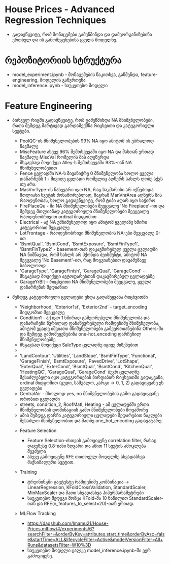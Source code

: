 # House Prices - Advanced Regression Techniques
* გადავწყვიტე, რომ მონაცემები გამეწმინდა და დამეორგანიზებინა ერთხელ და ის გამომეყენებინა ყველა მოდელზე.

# რეპოზიტორიის სტრუქტურა
* model_experiment.ipynb - მონაცემების წაკითხვა, გაწმენდა, feature-engineering, მოდელის გაწვრთვნა
* model_inference.ipynb - საუკეთესო მოდელი

# Feature Engineering
* პირველ რიგში გადავწყვიტე, რომ გამეწმინდა NA მნიშვნელობები, რათა შემდეგ მარტივად გარდამექმნა რიცხვითი და კატეგორიული სვეტები.
    - PoolQC-ის მნიშვნელობების 99% NA იყო ამიტომ ის უბრალოდ წავშალე
    - MiscFeature ასევე 96% შემთხვევაში იყო NA და მასთან ერთად წავშალე MiscVal რომელის მას აღეწერდა
    - მსგავსად მოვიქეცი Alley-ს შემთხვევაში 93%-იან NA მნიშვნელობებით
    - Fence ცვლადში NA-ს მივანიჭრე 0 მნიშვნელობა ხოლო ყველა დანარჩენს 1 - მივიღე ცვლადი რომელიც აღწერს სახლს ღობე აქვს თუ არა.
    - MasVnrType-ის ნახევარი იყო NA, რაც საკმარისი არ იქნებოდა მთლიანი სვეტის მოსაშორებლად, მაგრამ ManVnrArea აღწერს მის რაოდენობას, ხოლო გადავწყვიტე, რომ ტიპი აღარ იყო საჭირო
    - FirePlaceQu - ში NA მნიშვნელობები შევცვალე 'No Fireplace'-ით და შემდეგ მთლიანად კატეგორიული მნიშვნელობები შევცვალე რაოდენობრივით ordinal მიდგომით
    - Electrical - აქ NA უმნიშვნელოდ იყო ამიტომ ყველაზე ხშირი კატეგორიით შევცვალე
    - LotFrontage - რაოდენობრივი მნიშვნელობის NA-ები შევცვალე 0-ით
    - 'BsmtQual', 'BsmtCond', 'BsmtExposure', 'BsmtFinType1', 'BsmtFinType2' - basement-თან დაკავშირებულ ყველა ცვლადში NA ნიშნავდა, რომ სახლს არ ჰქონდა ბეისმენტი, ამიტომ NA შევცვალე 'No Basement'-ით, რაც მოგვიანებით დავამუშავე საბოლოოდ
    - 'GarageType', 'GarageFinish', 'GarageQual', 'GarageCond' - მსგავსად მოვიქეცი ავტოფარეხთან დაკავშირებულ ცვლადებზე
    - GarageYrBlt - რიცხვითი NA მნიშვნელობები შევცვალე, ყველა დანარჩენის მედიანით
* შემდეგ კატეგორიული ცვლადები უნდა გადამეყვანა რიცხვითში
    - 'Neighborhood', 'Exterior1st', 'Exterior2nd' - target_encoding მიდგომით შევცვალე
    - Condition1 - აქ იყო 1 ხშირად გამეორებული მნიშვნელობა და დანარაჩენი წვრილად დანაწევრებული რამდენიმე მნიშვნელობა, ამიტომ ვცადე იშვიათი მნიშვნელობები გამეერთიანებინა Others-ში და შემდეგ გამომეყენებინა one-hot_encoding დარჩენილ მნიშვნელობებზე
    - მსგავსად მოვიქეცი SaleType ცვლადზე იგივე მიზეზებით
    - 
    - 'LandContour', 'Utilities', 'LandSlope', 'BsmtFinType', 'Functional', 'GarageFinish', 'BsmtExposure', 'PavedDrive', 'LotShape', 'ExterQual', 'ExterCond', 'BsmtQual', 'BsmtCond', 'KitchenQual', 'HeatingQC', 'GarageQual', 'GarageCond'
    ბევრ ცვლადზე შესაძლებელი იყო კატეგორიების პირდაპირ რიცხვითში გადაყვანა, ordinal მიდგომით (ცუდი, საშუალო, კარგი -> 0, 1, 2) გადავიყვანე ეს ცვლადები
    - CentralAir - მხოლოდ yes, no მნიშვნელობების გამო გადავიყვანე ორობით ცვლადში
    - streets, condition_2, RoofMatl, Heating - ამ ცვლადებში ერთი მნიშვნელობის დომინაციის გამო მნიშვნელობები მოვაშორე
    - ამის შემდეგ დარჩა კატეგორიული ცვლადები შედარებით ნაკლები შესაძლო მნიშვნელობით და მათზე one_hot_encoding გადავატარე.

    * Feature Selection
        - Feature Selection-ისთვის გამოვიყენე correlation filter, რასაც დავუწესე 0.8-იანი ზღვარი და ამით 11 სვეტის ამოკლება შევძელი
        - ასევე გამოვიყენე RFE თითოეულ მოდელზე სხვადასხვა მაქსიმალური სვეტით.
    
    * Training
        - ტრეინინგში გავტესტე რამდენიმე კომბინაცია -> LinearRegression, KFoldCrossValidation, StandardScaler, MinMaxScaler და მათი სხვადასხვა ჰიპერპარამეტრები
        - საუკეთესო შედეგი მომცა KFold-მა 10 ნაწილით StandardScaler-თან და RFE(n_features_to_select=20)-თან ერთად.

    * MLFlow Tracking
        - https://dagshub.com/lmamu21/House-Prices.mlflow/#/experiments/6?searchFilter=&orderByKey=attributes.start_time&orderByAsc=false&startTime=ALL&lifecycleFilter=Active&modelVersionFilter=All+Runs&datasetsFilter=W10%3D
        - საუკეთესო მოდელი ცალკე model_inference.ipynb-ში ვერ გამოვიყენე.
         